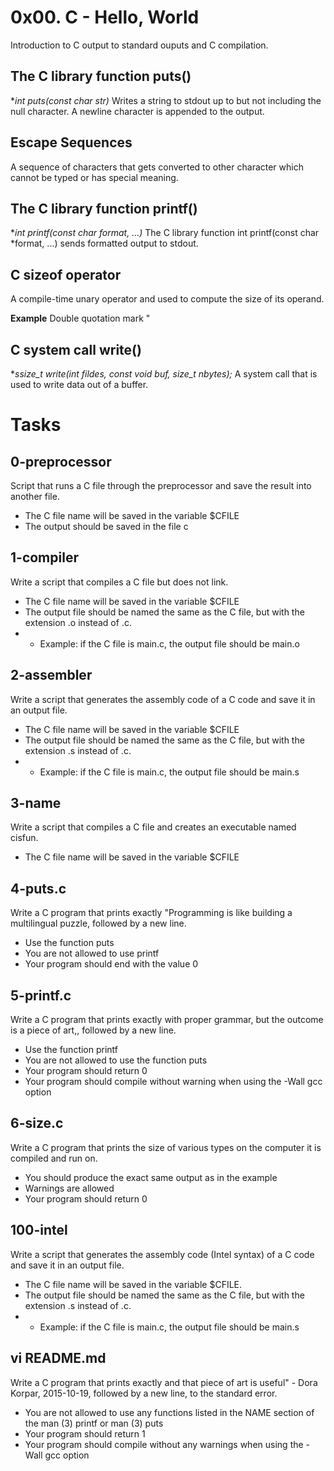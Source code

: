 # 0x00. C - Hello, World
Introduction to C output to standard ouputs and C compilation.

## The C library function puts()
**int puts(const char *str)**
Writes a string to stdout up to but not including the null character. A newline character is appended to the output.

## Escape Sequences
A sequence of characters that gets converted to other character which cannot be typed or has special meaning.

## The C library function printf()
**int printf(const char *format, ...)**
The C library function int printf(const char *format, ...) sends formatted output to stdout.

## C sizeof operator
A compile-time unary operator and used to compute the size of its operand. 

__Example__
Double quotation mark	\"

## C system call write()
**ssize_t write(int fildes, const void *buf, size_t nbytes);**
A system call that is used to write data out of a buffer.

# Tasks
## 0-preprocessor
Script that runs a C file through the preprocessor and save the result into another file.
 - The C file name will be saved in the variable $CFILE
 - The output should be saved in the file c

## 1-compiler
Write a script that compiles a C file but does not link.
 - The C file name will be saved in the variable $CFILE
 - The output file should be named the same as the C file, but with the extension .o instead of .c.
 -  - Example: if the C file is main.c, the output file should be main.o

##  2-assembler
Write a script that generates the assembly code of a C code and save it in an output file.
 - The C file name will be saved in the variable $CFILE
 - The output file should be named the same as the C file, but with the extension .s instead of .c.
 -  - Example: if the C file is main.c, the output file should be main.s


## 3-name
Write a script that compiles a C file and creates an executable named cisfun.
 - The C file name will be saved in the variable $CFILE

## 4-puts.c
Write a C program that prints exactly "Programming is like building a multilingual puzzle, followed by a new line.
 - Use the function puts
 - You are not allowed to use printf
 - Your program should end with the value 0

## 5-printf.c
Write a C program that prints exactly with proper grammar, but the outcome is a piece of art,, followed by a new line.
 - Use the function printf
 - You are not allowed to use the function puts
 - Your program should return 0
 - Your program should compile without warning when using the -Wall gcc option

## 6-size.c
Write a C program that prints the size of various types on the computer it is compiled and run on.
 - You should produce the exact same output as in the example
 - Warnings are allowed
 - Your program should return 0

## 100-intel
Write a script that generates the assembly code (Intel syntax) of a C code and save it in an output file.

 - The C file name will be saved in the variable $CFILE.
 - The output file should be named the same as the C file, but with the extension .s instead of .c.
 -  - Example: if the C file is main.c, the output file should be main.s

## vi README.md
Write a C program that prints exactly and that piece of art is useful" - Dora Korpar, 2015-10-19, followed by a new line, to the standard error.

 - You are not allowed to use any functions listed in the NAME section of the man (3) printf or man (3) puts
 - Your program should return 1
 - Your program should compile without any warnings when using the -Wall gcc option

